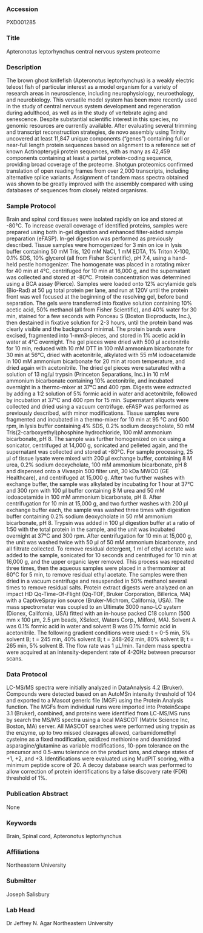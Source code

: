 ### Accession
PXD001285

### Title
Apteronotus leptorhynchus central nervous system proteome

### Description
The brown ghost knifefish (Apteronotus leptorhynchus) is a weakly electric teleost fish of particular interest as a model organism for a variety of research areas in neuroscience, including neurophysiology, neuroethology, and neurobiology. This versatile model system has been more recently used in the study of central nervous system development and regeneration during adulthood, as well as in the study of vertebrate aging and senescence. Despite substantial scientific interest in this species, no genomic resources are currently available. After evaluating several trimming and transcript reconstruction strategies, de novo assembly using Trinity uncovered at least 11,847 unique components (“genes”) containing full or near-full length protein sequences based on alignment to a reference set of known Actinopterygii protein sequences, with as many as 42,459 components containing at least a partial protein-coding sequence, providing broad coverage of the proteome. Shotgun proteomics confirmed translation of open reading frames from over 2,000 transcripts, including alternative splice variants. Assignment of tandem mass spectra obtained was shown to be greatly improved with the assembly compared with using databases of sequences from closely related organisms.

### Sample Protocol
Brain and spinal cord tissues were isolated rapidly on ice and stored at -80°C. To increase overall coverage of identified proteins, samples were prepared using both in-gel digestion and enhanced filter-aided sample preparation (eFASP). In-gel digestion was performed as previously described. Tissue samples were homogenized for 3 min on ice in lysis buffer containing 50 mM Tris, 120 mM NaCl, 1 mM EDTA, 1% Triton X-100, 0.1% SDS, 10% glycerol (all from Fisher Scientific), pH 7.4, using a hand-held pestle homogenizer. The homogenate was placed in a rotating mixer for 40 min at 4°C, centrifuged for 10 min at 16,000 g, and the supernatant was collected and stored at -80°C. Protein concentration was determined using a BCA assay (Pierce). Samples were loaded onto 12% acrylamide gels (Bio-Rad) at 50 µg total protein per lane, and run at 120V until the protein front was well focused at the beginning of the resolving gel, before band separation. The gels were transferred into fixative solution containing 10% acetic acid, 50% methanol (all from Fisher Scientific), and 40% water for 30 min, stained for a few seconds with Ponceau S (Boston Bioproducts, Inc.), then destained in fixative solution for 2-3 hours, until the protein band was clearly visible and the background minimal. The protein bands were excised, fragmented into 1-mm3-pieces, and stored in 1% acetic acid in water at 4°C overnight. The gel pieces were dried with 500 µl acetonitrile for 10 min, reduced with 10 mM DTT in 100 mM ammonium bicarbonate for 30 min at 56°C, dried with acetonitrile, alkylated with 55 mM iodoacetamide in 100 mM ammonium bicarbonate for 20 min at room temperature, and dried again with acetonitrile. The dried gel pieces were saturated with a solution of 13 ng/µl trypsin (Princeton Separations, Inc.) in 10 mM ammonium bicarbonate containing 10% acetonitrile, and incubated overnight in a thermo-mixer at 37°C and 400 rpm. Digests were extracted by adding a 1:2 solution of 5% formic acid in water and acetonitrile, followed by incubation at 37°C and 400 rpm for 15 min. Supernatant aliquots were collected and dried using a vacuum centrifuge.   eFASP was performed as previously described, with minor modifications. Tissue samples were fragmented and incubated in a thermo-mixer for 10 min at 95 °C and 600 rpm, in lysis buffer containing 4% SDS, 0.2% sodium deoxycholate, 50 mM Tris(2-carboxyethyl)phosphine hydrochloride, 100 mM ammonium bicarbonate, pH 8. The sample was further homogenized on ice using a sonicator, centrifuged at 14,000 g, sonicated and pelleted again, and the supernatant was collected and stored at -80°C. For sample processing, 25 µl of tissue lysate were mixed with 200 µl exchange buffer, containing 8 M urea, 0.2% sodium deoxycholate, 100 mM ammonium bicarbonate, pH 8 and dispensed onto a Vivaspin 500 filter unit, 30 kDa MWCO (GE Healthcare), and centrifuged at 15,000 g. After two further washes with exchange buffer, the sample was alkylated by incubating for 1 hour at 37°C and 300 rpm with 100 µl buffer containing 8 M urea and 50 mM iodoacetamide in 100 mM ammonium bicarbonate, pH 8. After centrifugation for 10 min at 15,000 g, and two further washes with 200 µl exchange buffer each, the sample was washed three times with digestion buffer containing 0.2% sodium deoxycholate in 50 mM ammonium bicarbonate, pH 8. Trypsin was added in 100 µl digestion buffer at a ratio of 1:50 with the total protein in the sample, and the unit was incubated overnight at 37°C and 300 rpm. After centrifugation for 10 min at 15,000 g, the unit was washed twice with 50 µl of 50 mM ammonium bicarbonate, and all filtrate collected. To remove residual detergent, 1 ml of ethyl acetate was added to the sample, sonicated for 10 seconds and centrifuged for 10 min at 16,000 g, and the upper organic layer removed. This process was repeated three times, then the aqueous samples were placed in a thermomixer at 60°C for 5 min, to remove residual ethyl acetate. The samples were then dried in a vacuum centrifuge and resuspended in 50% methanol several times to remove residual salts.  Protein extract digests were analyzed on an impact HD Qq-Time-Of-Flight (Qq-TOF, Bruker Corporation, Billerica, MA) with a CaptiveSpray ion source (Bruker-Michrom, California, USA). The mass spectrometer was coupled to an Ultimate 3000 nano-LC system (Dionex, California, USA) fitted with an in-house packed C18 column (500 mm x 100 μm, 2.5 μm beads, XSelect, Waters Corp., Milford, MA). Solvent A was 0.1% formic acid in water and solvent B was 0.1% formic acid in acetonitrile. The following gradient conditions were used: t = 0-5 min, 5% solvent B; t = 245 min, 40% solvent B; t = 248-262 min, 80% solvent B; t = 265 min, 5% solvent B. The flow rate was 1 μL/min. Tandem mass spectra were acquired at an intensity-dependent rate of 4-20Hz between precursor scans.

### Data Protocol
LC-MS/MS spectra were initially analyzed in DataAnalysis 4.2 (Bruker). Compounds were detected based on an AutoMSn intensity threshold of 104 and exported to a Mascot generic file (MGF) using the Protein Analysis function. The MGFs from individual runs were imported into ProteinScape 3.1 (Bruker), combined, and proteins were identified from LC-MS/MS runs by search the MS/MS spectra using a local MASCOT (Matrix Science Inc, Boston, MA) server. All MASCOT searches were performed using trypsin as the enzyme, up to two missed cleavages allowed, carbamidomethyl cysteine as a fixed modification, oxidized methionine and deamidated asparagine/glutamine as variable modifications, 10-ppm tolerance on the precursor and 0.5-amu tolerance on the product ions, and charge states of +1, +2, and +3. Identifications were evaluated using MudPIT scoring, with a minimum peptide score of 20. A decoy database search was performed to allow correction of protein identifications by a false discovery rate (FDR) threshold of 1%.

### Publication Abstract
None

### Keywords
Brain, Spinal cord, Apteronotus leptorhynchus

### Affiliations
Northeastern University

### Submitter
Joseph Salisbury

### Lab Head
Dr Jeffrey N. Agar
Northeastern University


